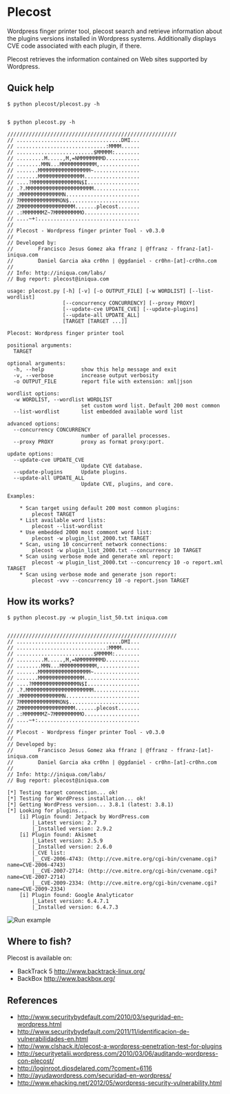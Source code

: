 Plecost
=======

Wordpress finger printer tool, plecost search and retrieve information about the plugins versions installed in Wordpress systems. Additionally displays CVE code associated with each plugin, if there.

Plecost retrieves the information contained on Web sites supported by Wordpress.

Quick help
----------

```
$ python plecost/plecost.py -h

```
```

$ python plecost.py -h

///////////////////////////////////////////////////////
// ..................................DMI...
// .............................:MMMM......
// .........................$MMMMM:........
// .........M.....,M,=NMMMMMMMMD...........
// ........MMN...MMMMMMMMMMMM,.............
// .......MMMMMMMMMMMMMMMMM~...............
// .......MMMMMMMMMMMMMMM..................
// ....?MMMMMMMMMMMMMMMN$I.................
// .?.MMMMMMMMMMMMMMMMMMMMMM...............
// .MMMMMMMMMMMMMMN........................
// 7MMMMMMMMMMMMMON$.......................
// ZMMMMMMMMMMMMMMMMMM.......plecost.......
// .:MMMMMMMZ~7MMMMMMMMMO..................
// ....~+:.................................
//
// Plecost - Wordpress finger printer Tool - v0.3.0
//
// Developed by:
//        Francisco Jesus Gomez aka ffranz | @ffranz - ffranz-[at]-iniqua.com
//        Daniel Garcia aka cr0hn | @ggdaniel - cr0hn-[at]-cr0hn.com
//
// Info: http://iniqua.com/labs/
// Bug report: plecost@iniqua.com

usage: plecost.py [-h] [-v] [-o OUTPUT_FILE] [-w WORDLIST] [--list-wordlist]
                  [--concurrency CONCURRENCY] [--proxy PROXY]
                  [--update-cve UPDATE_CVE] [--update-plugins]
                  [--update-all UPDATE_ALL]
                  [TARGET [TARGET ...]]

Plecost: Wordpress finger printer tool

positional arguments:
  TARGET

optional arguments:
  -h, --help            show this help message and exit
  -v, --verbose         increase output verbosity
  -o OUTPUT_FILE        report file with extension: xml|json

wordlist options:
  -w WORDLIST, --wordlist WORDLIST
                        set custom word list. Default 200 most common
  --list-wordlist       list embedded available word list

advanced options:
  --concurrency CONCURRENCY
                        number of parallel processes.
  --proxy PROXY         proxy as format proxy:port.

update options:
  --update-cve UPDATE_CVE
                        Update CVE database.
  --update-plugins      Update plugins.
  --update-all UPDATE_ALL
                        Update CVE, plugins, and core.

Examples:

    * Scan target using default 200 most common plugins:
        plecost TARGET
    * List available word lists:
        plecost --list-wordlist
    * Use embedded 2000 most commont word list:
        plecost -w plugin_list_2000.txt TARGET
    * Scan, using 10 concurrent network connections:
        plecost -w plugin_list_2000.txt --concurrency 10 TARGET
    * Scan using verbose mode and generate xml report:
        plecost -w plugin_list_2000.txt --concurrency 10 -o report.xml TARGET
    * Scan using verbose mode and generate json report:
        plecost -vvv --concurrency 10 -o report.json TARGET

```

How its works?
--------------

```
$ python plecost.py -w plugin_list_50.txt iniqua.com
```

```

///////////////////////////////////////////////////////
// ..................................DMI...
// .............................:MMMM......
// .........................$MMMMM:........
// .........M.....,M,=NMMMMMMMMD...........
// ........MMN...MMMMMMMMMMMM,.............
// .......MMMMMMMMMMMMMMMMM~...............
// .......MMMMMMMMMMMMMMM..................
// ....?MMMMMMMMMMMMMMMN$I.................
// .?.MMMMMMMMMMMMMMMMMMMMMM...............
// .MMMMMMMMMMMMMMN........................
// 7MMMMMMMMMMMMMON$.......................
// ZMMMMMMMMMMMMMMMMMM.......plecost.......
// .:MMMMMMMZ~7MMMMMMMMMO..................
// ....~+:.................................
//
// Plecost - Wordpress finger printer Tool - v0.3.0
//
// Developed by:
//        Francisco Jesus Gomez aka ffranz | @ffranz - ffranz-[at]-iniqua.com
//        Daniel Garcia aka cr0hn | @ggdaniel - cr0hn-[at]-cr0hn.com
//
// Info: http://iniqua.com/labs/
// Bug report: plecost@iniqua.com

[*] Testing target connection... ok!
[*] Testing for WordPress installation... ok!
[*] Getting WordPress version... 3.8.1 (latest: 3.8.1)
[*] Looking for plugins... 
    [i] Plugin found: Jetpack by WordPress.com
        |_Latest version: 2.7
        |_Installed version: 2.9.2
    [i] Plugin found: Akismet
        |_Latest version: 2.5.9
        |_Installed version: 2.6.0
        |_CVE list:
        |__CVE-2006-4743: (http://cve.mitre.org/cgi-bin/cvename.cgi?name=CVE-2006-4743)
        |__CVE-2007-2714: (http://cve.mitre.org/cgi-bin/cvename.cgi?name=CVE-2007-2714)
        |__CVE-2009-2334: (http://cve.mitre.org/cgi-bin/cvename.cgi?name=CVE-2009-2334)
    [i] Plugin found: Google Analyticator
        |_Latest version: 6.4.7.1
        |_Installed version: 6.4.7.3

```

![Run example](https://raw.github.com/plecost/plecost/develop/doc/screenshots/runexample.png "Run plugin example")

Where to fish?
--------------

Plecost is available on:

* BackTrack 5 http://www.backtrack-linux.org/
* BackBox http://www.backbox.org/


References
----------

* http://www.securitybydefault.com/2010/03/seguridad-en-wordpress.html
* http://www.securitybydefault.com/2011/11/identificacion-de-vulnerabilidades-en.html
* http://www.clshack.it/plecost-a-wordpress-penetration-test-for-plugins
* http://securityetalii.wordpress.com/2010/03/06/auditando-wordpress-con-plecost/
* http://loginroot.diosdelared.com/?coment=6116
* http://ayudawordpress.com/securidad-en-wordpress/
* http://www.ehacking.net/2012/05/wordpress-security-vulnerability.html 